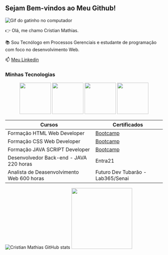 ## Sejam Bem-vindos ao Meu Github!

![Gif do gatinho no computador](https://media1.tenor.com/m/29Ok5pc0ivAAAAAd/gatinho-gato.gif)

👉 Olá, me chamo Cristian Mathias.

📚 Sou Tecnólogo em Processos Gerenciais e estudante de programação com foco no desenvolvimento Web.

📫 [Meu Linkedin](https://www.linkedin.com/in/cristian-mathias)

### Minhas Tecnologias

<p align="center">
<img src="https://cdn.jsdelivr.net/gh/devicons/devicon@latest/icons/html5/html5-plain-wordmark.svg" width="100px">   
<img src="https://cdn.jsdelivr.net/gh/devicons/devicon@latest/icons/css3/css3-plain-wordmark.svg" width="100px">             
<img src="https://cdn.jsdelivr.net/gh/devicons/devicon@latest/icons/javascript/javascript-original.svg" width="100px">
<img src="https://user-images.githubusercontent.com/25181517/117201156-9a724800-adec-11eb-9a9d-3cd0f67da4bc.png" width="100px">
</p>

| Cursos | Certificados |
|--------|--------------|
|Formação HTML Web Developer|[Bootcamp](https://www.dio.me/certificate/FBEA8CC5/share)|
|Formação CSS Web Developer|[Bootcamp](https://www.dio.me/certificate/OSSFXFIC/share)|
|Formação JAVA SCRIPT Developer|[Bootcamp](https://www.dio.me/certificate/O3GRLXUQ/share)|
|Desenvolvedor Back-end - JAVA  220 horas| Entra21 |
|Analista de Deasenvolvimento Web  600 horas| Futuro Dev Tubarão - Lab365/Senai|

        
![Cristian Mathias GitHub stats](https://github-readme-stats.vercel.app/api?username=Cristian-Mathias&show_icons=true&theme=radical)
<img loading="lazy" height="194em" src="https://github-readme-stats.vercel.app/api/top-langs/?username=Cristian-Mathias&layout=compact&langs_count=7&theme=dracula">


<!-- **Cristian-Mathias/Cristian-Mathias** is a ✨ _special_ ✨ repository because its `README.md` (this file) appears on your GitHub profile.

Here are some ideas to get you started:

- 🔭 I’m currently working on ...
- 🌱 I’m currently learning ...
- 👯 I’m looking to collaborate on ...
- 🤔 I’m looking for help with ...
- 💬 Ask me about ...
- 📫 How to reach me: ...
- 😄 Pronouns: ...
- ⚡ Fun fact: ... -->


